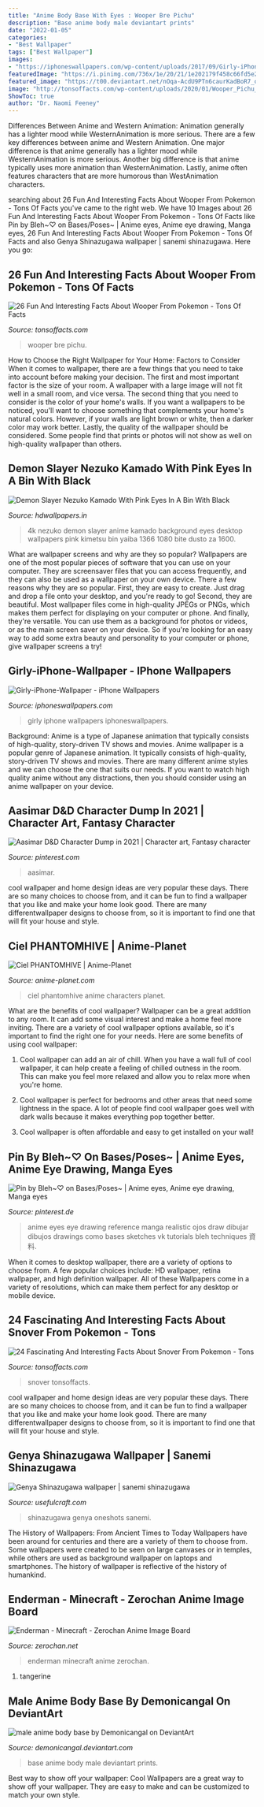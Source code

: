 ```yaml
---
title: "Anime Body Base With Eyes : Wooper Bre Pichu"
description: "Base anime body male deviantart prints"
date: "2022-01-05"
categories:
- "Best Wallpaper"
tags: ["Best Wallpaper"]
images:
- "https://iphoneswallpapers.com/wp-content/uploads/2017/09/Girly-iPhone-Wallpaper-iphoneswallpapers_com.jpg"
featuredImage: "https://i.pinimg.com/736x/1e/20/21/1e202179f458c66fd5e2e146cddb1138.jpg"
featured_image: "https://t00.deviantart.net/nOqa-AcdU9PTn6caurKadBoR7_o=/300x200/filters:fixed_height(100,100):origin()/pre00/cb89/th/pre/i/2012/058/9/a/eye_coloured_by_demonicangal-d4r5ttw.jpg"
image: "http://tonsoffacts.com/wp-content/uploads/2020/01/Wooper_Pichu_Bros-1180x675.png"
ShowToc: true
author: "Dr. Naomi Feeney"
---
```



Differences Between Anime and Western Animation: Animation generally has a lighter mood while WesternAnimation is more serious.
There are a few key differences between anime and Western Animation. One major difference is that anime generally has a lighter mood while WesternAnimation is more serious. Another big difference is that anime typically uses more animation than WesternAnimation. Lastly, anime often features characters that are more humorous than WestAnimation characters.

	

		
searching about 26 Fun And Interesting Facts About Wooper From Pokemon - Tons Of Facts you've came to the right web. We have 10 Images about 26 Fun And Interesting Facts About Wooper From Pokemon - Tons Of Facts like Pin by Bleh~♡ on Bases/Poses~ | Anime eyes, Anime eye drawing, Manga eyes, 26 Fun And Interesting Facts About Wooper From Pokemon - Tons Of Facts and also Genya Shinazugawa wallpaper | sanemi shinazugawa. Here you go:
		
    
## 26 Fun And Interesting Facts About Wooper From Pokemon - Tons Of Facts

<img loading=lazy src="http://tonsoffacts.com/wp-content/uploads/2020/01/Wooper_Pichu_Bros-1180x675.png" onerror="this.onerror=null;this.src='https://tse4.mm.bing.net/th?id=OIP.P_nrhuWchSkMl0UgRXEBpAHaEP&amp;pid=15.1';" alt="26 Fun And Interesting Facts About Wooper From Pokemon - Tons Of Facts">

_Source: tonsoffacts.com_

>wooper bre pichu. 

	

How to Choose the Right Wallpaper for Your Home: Factors to Consider
When it comes to wallpaper, there are a few things that you need to take into account before making your decision. The first and most important factor is the size of your room. A wallpaper with a large image will not fit well in a small room, and vice versa. 
The second thing that you need to consider is the color of your home's walls. If you want a wallpapers to be noticed, you'll want to choose something that complements your home's natural colors. However, if your walls are light brown or white, then a darker color may work better. 
Lastly, the quality of the wallpaper should be considered. Some people find that prints or photos will not show as well on high-quality wallpaper than others.

    
## Demon Slayer Nezuko Kamado With Pink Eyes In A Bin With Black

<img loading=lazy src="https://www.hdwallpapers.in/download/demon_slayer_nezuko_kamado_with_pink_eyes_in_a_bin_with_black_background_hd_anime-1366x768.jpg" onerror="this.onerror=null;this.src='https://tse2.mm.bing.net/th?id=OIP.6Jc3gHjgkZMvw9bhMSwPxwHaEK&amp;pid=15.1';" alt="Demon Slayer Nezuko Kamado With Pink Eyes In A Bin With Black">

_Source: hdwallpapers.in_

>4k nezuko demon slayer anime kamado background eyes desktop wallpapers pink kimetsu bin yaiba 1366 1080 bite dusto za 1600. 

	

What are wallpaper screens and why are they so popular?
Wallpapers are one of the most popular pieces of software that you can use on your computer. They are screensaver files that you can access frequently, and they can also be used as a wallpaper on your own device. There a few reasons why they are so popular. First, they are easy to create. Just drag and drop a file onto your desktop, and you're ready to go! Second, they are beautiful. Most wallpaper files come in high-quality JPEGs or PNGs, which makes them perfect for displaying on your computer or phone. And finally, they're versatile. You can use them as a background for photos or videos, or as the main screen saver on your device. So if you're looking for an easy way to add some extra beauty and personality to your computer or phone, give wallpaper screens a try!

    
## Girly-iPhone-Wallpaper - IPhone Wallpapers

<img loading=lazy src="https://iphoneswallpapers.com/wp-content/uploads/2017/09/Girly-iPhone-Wallpaper-iphoneswallpapers_com.jpg" onerror="this.onerror=null;this.src='https://tse3.mm.bing.net/th?id=OIP.7aDv3UuuoAqp2_EvwQIRpQHaNK&amp;pid=15.1';" alt="Girly-iPhone-Wallpaper - iPhone Wallpapers">

_Source: iphoneswallpapers.com_

>girly iphone wallpapers iphoneswallpapers. 

	

Background: Anime is a type of Japanese animation that typically consists of high-quality, story-driven TV shows and movies.
Anime wallpaper is a popular genre of Japanese animation. It typically consists of high-quality, story-driven TV shows and movies. There are many different anime styles and we can choose the one that suits our needs. If you want to watch high quality anime without any distractions, then you should consider using an anime wallpaper on your device.

    
## Aasimar D&amp;D Character Dump In 2021 | Character Art, Fantasy Character

<img loading=lazy src="https://i.pinimg.com/736x/5b/f7/82/5bf78256469b8d557a7ab9ba5821e20a.jpg" onerror="this.onerror=null;this.src='https://tse2.mm.bing.net/th?id=OIP.VaypItJjBbxrhXMT3UHYUwHaK9&amp;pid=15.1';" alt="Aasimar D&amp;D Character Dump in 2021 | Character art, Fantasy character">

_Source: pinterest.com_

>aasimar. 

	

cool wallpaper and home design ideas are very popular these days. There are so many choices to choose from, and it can be fun to find a wallpaper that you like and make your home look good. There are many differentwallpaper designs to choose from, so it is important to find one that will fit your house and style.

    
## Ciel PHANTOMHIVE | Anime-Planet

<img loading=lazy src="https://www.anime-planet.com/images/characters/ciel-phantomhive-2604.jpg" onerror="this.onerror=null;this.src='https://tse4.mm.bing.net/th?id=OIP.CzibpdVRHCdFQk1dPqNk2AAAAA&amp;pid=15.1';" alt="Ciel PHANTOMHIVE | Anime-Planet">

_Source: anime-planet.com_

>ciel phantomhive anime characters planet. 

	

What are the benefits of cool wallpaper?
Wallpaper can be a great addition to any room. It can add some visual interest and make a home feel more inviting. There are a variety of cool wallpaper options available, so it's important to find the right one for your needs. Here are some benefits of using cool wallpaper: 
1. Cool wallpaper can add an air of chill. When you have a wall full of cool wallpaper, it can help create a feeling of chilled outness in the room. This can make you feel more relaxed and allow you to relax more when you're home. 

2. Cool wallpaper is perfect for bedrooms and other areas that need some lightness in the space. A lot of people find cool wallpaper goes well with dark walls because it makes everything pop together better. 

3. Cool wallpaper is often affordable and easy to get installed on your wall!

    
## Pin By Bleh~♡ On Bases/Poses~ | Anime Eyes, Anime Eye Drawing, Manga Eyes

<img loading=lazy src="https://i.pinimg.com/736x/1e/20/21/1e202179f458c66fd5e2e146cddb1138.jpg" onerror="this.onerror=null;this.src='https://tse2.mm.bing.net/th?id=OIP.xAWPh5IL1mtkpon3TZg0RgHaE1&amp;pid=15.1';" alt="Pin by Bleh~♡ on Bases/Poses~ | Anime eyes, Anime eye drawing, Manga eyes">

_Source: pinterest.de_

>anime eyes eye drawing reference manga realistic ojos draw dibujar dibujos drawings como bases sketches vk tutorials bleh techniques 資料. 

	

When it comes to desktop wallpaper, there are a variety of options to choose from. A few popular choices include: HD wallpaper, retina wallpaper, and high definition wallpaper. All of these Wallpapers come in a variety of resolutions, which can make them perfect for any desktop or mobile device. 

    
## 24 Fascinating And Interesting Facts About Snover From Pokemon - Tons

<img loading=lazy src="http://tonsoffacts.com/wp-content/uploads/2020/03/Candice_Snover-1180x664.png" onerror="this.onerror=null;this.src='https://tse1.mm.bing.net/th?id=OIP.HWDqwNp3rOib4qonfUz5IAHaEK&amp;pid=15.1';" alt="24 Fascinating And Interesting Facts About Snover From Pokemon - Tons">

_Source: tonsoffacts.com_

>snover tonsoffacts. 

	

cool wallpaper and home design ideas are very popular these days. There are so many choices to choose from, and it can be fun to find a wallpaper that you like and make your home look good. There are many differentwallpaper designs to choose from, so it is important to find one that will fit your house and style.

    
## Genya Shinazugawa Wallpaper | Sanemi Shinazugawa

<img loading=lazy src="https://www.usefulcraft.com/wp-content/uploads/2020/01/Genya-Shinazugawa-75.jpg" onerror="this.onerror=null;this.src='https://tse2.mm.bing.net/th?id=OIP.zdlCvxcULZ_QW5hXQeX9_AAAAA&amp;pid=15.1';" alt="Genya Shinazugawa wallpaper | sanemi shinazugawa">

_Source: usefulcraft.com_

>shinazugawa genya oneshots sanemi. 

	

The History of Wallpapers: From Ancient Times to Today
Wallpapers have been around for centuries and there are a variety of them to choose from. Some wallpapers were created to be seen on large canvases or in temples, while others are used as background wallpaper on laptops and smartphones. The history of wallpaper is reflective of the history of humankind.

    
## Enderman - Minecraft - Zerochan Anime Image Board

<img loading=lazy src="https://s1.zerochan.net/Enderman.600.1474129.jpg" onerror="this.onerror=null;this.src='https://tse1.mm.bing.net/th?id=OIP.wyhRbPWeqDL7IkJYhxosYgDhEs&amp;pid=15.1';" alt="Enderman - Minecraft - Zerochan Anime Image Board">

_Source: zerochan.net_

>enderman minecraft anime zerochan. 

	

1. tangerine 

    
## Male Anime Body Base By Demonicangal On DeviantArt

<img loading=lazy src="https://t00.deviantart.net/nOqa-AcdU9PTn6caurKadBoR7_o=/300x200/filters:fixed_height(100,100):origin()/pre00/cb89/th/pre/i/2012/058/9/a/eye_coloured_by_demonicangal-d4r5ttw.jpg" onerror="this.onerror=null;this.src='https://tse3.mm.bing.net/th?id=OIP.u56fhvnSwlhzrPcYymx23AAAAA&amp;pid=15.1';" alt="male anime body base by Demonicangal on DeviantArt">

_Source: demonicangal.deviantart.com_

>base anime body male deviantart prints. 

	

Best way to show off your wallpaper:
Cool Wallpapers are a great way to show off your wallpaper. They are easy to make and can be customized to match your own style.

